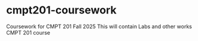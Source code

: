 # cmpt201-coursework
Coursework for CMPT 201 Fall 2025
This will contain Labs and other works CMPT 201 course
